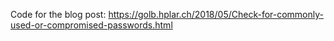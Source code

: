 Code for the blog post: https://golb.hplar.ch/2018/05/Check-for-commonly-used-or-compromised-passwords.html
